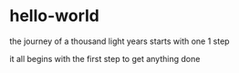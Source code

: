 # hello-world
the journey of a thousand light years starts with one 1 step 

it all begins with the first step to get anything done 
